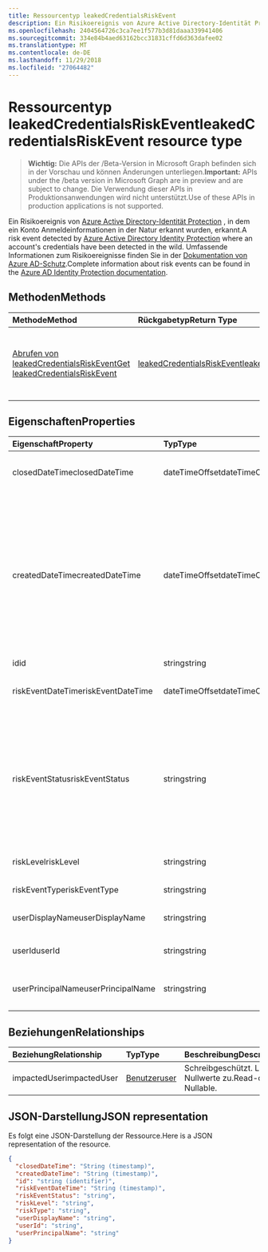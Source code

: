 ```yaml
---
title: Ressourcentyp leakedCredentialsRiskEvent
description: Ein Risikoereignis von Azure Active Directory-Identität Protection, in dem ein Konto Anmeldeinformationen in der Natur erkannt wurden, erkannt. Umfassende Informationen zum Risiko-Ereignissen finden Sie in der Dokumentation zu Azure AD-Schutz.
ms.openlocfilehash: 2404564726c3ca7ee1f577b3d81daaa339941406
ms.sourcegitcommit: 334e84b4aed63162bcc31831cffd6d363dafee02
ms.translationtype: MT
ms.contentlocale: de-DE
ms.lasthandoff: 11/29/2018
ms.locfileid: "27064482"
---
```

# <a name="leakedcredentialsriskevent-resource-type"></a><span data-ttu-id="54be5-104">Ressourcentyp leakedCredentialsRiskEvent</span><span class="sxs-lookup"><span data-stu-id="54be5-104">leakedCredentialsRiskEvent resource type</span></span>

> <span data-ttu-id="54be5-105">**Wichtig:** Die APIs der /Beta-Version in Microsoft Graph befinden sich in der Vorschau und können Änderungen unterliegen.</span><span class="sxs-lookup"><span data-stu-id="54be5-105">**Important:** APIs under the /beta version in Microsoft Graph are in preview and are subject to change.</span></span> <span data-ttu-id="54be5-106">Die Verwendung dieser APIs in Produktionsanwendungen wird nicht unterstützt.</span><span class="sxs-lookup"><span data-stu-id="54be5-106">Use of these APIs in production applications is not supported.</span></span>

<span data-ttu-id="54be5-107">Ein Risikoereignis von [Azure Active Directory-Identität Protection](https://azure.microsoft.com/en-us/documentation/articles/active-directory-identityprotection/) , in dem ein Konto Anmeldeinformationen in der Natur erkannt wurden, erkannt.</span><span class="sxs-lookup"><span data-stu-id="54be5-107">A risk event detected by [Azure Active Directory Identity Protection](https://azure.microsoft.com/en-us/documentation/articles/active-directory-identityprotection/) where an account's credentials have been detected in the wild.</span></span> <span data-ttu-id="54be5-108">Umfassende Informationen zum Risikoereignisse finden Sie in der [Dokumentation von Azure AD-Schutz](https://azure.microsoft.com/en-us/documentation/articles/active-directory-identityprotection-risk-events-types/).</span><span class="sxs-lookup"><span data-stu-id="54be5-108">Complete information about risk events can be found in the [Azure AD Identity Protection documentation](https://azure.microsoft.com/en-us/documentation/articles/active-directory-identityprotection-risk-events-types/).</span></span>


## <a name="methods"></a><span data-ttu-id="54be5-109">Methoden</span><span class="sxs-lookup"><span data-stu-id="54be5-109">Methods</span></span>

| <span data-ttu-id="54be5-110">Methode</span><span class="sxs-lookup"><span data-stu-id="54be5-110">Method</span></span>           | <span data-ttu-id="54be5-111">Rückgabetyp</span><span class="sxs-lookup"><span data-stu-id="54be5-111">Return Type</span></span>    |<span data-ttu-id="54be5-112">Beschreibung</span><span class="sxs-lookup"><span data-stu-id="54be5-112">Description</span></span>|
|:---------------|:--------|:----------|
|[<span data-ttu-id="54be5-113">Abrufen von leakedCredentialsRiskEvent</span><span class="sxs-lookup"><span data-stu-id="54be5-113">Get leakedCredentialsRiskEvent</span></span>](../api/leakedcredentialsriskevent-get.md) | [<span data-ttu-id="54be5-114">leakedCredentialsRiskEvent</span><span class="sxs-lookup"><span data-stu-id="54be5-114">leakedCredentialsRiskEvent</span></span>](leakedcredentialsriskevent.md) |<span data-ttu-id="54be5-115">Lesen Sie Eigenschaften und Beziehungen des LeakedCredentialsRiskEvent-Objekts.</span><span class="sxs-lookup"><span data-stu-id="54be5-115">Read properties and relationships of leakedCredentialsRiskEvent object.</span></span>|

## <a name="properties"></a><span data-ttu-id="54be5-116">Eigenschaften</span><span class="sxs-lookup"><span data-stu-id="54be5-116">Properties</span></span>
| <span data-ttu-id="54be5-117">Eigenschaft</span><span class="sxs-lookup"><span data-stu-id="54be5-117">Property</span></span>     | <span data-ttu-id="54be5-118">Typ</span><span class="sxs-lookup"><span data-stu-id="54be5-118">Type</span></span>   |<span data-ttu-id="54be5-119">Beschreibung</span><span class="sxs-lookup"><span data-stu-id="54be5-119">Description</span></span>|
|:---------------|:--------|:----------|
|<span data-ttu-id="54be5-120">closedDateTime</span><span class="sxs-lookup"><span data-stu-id="54be5-120">closedDateTime</span></span>|<span data-ttu-id="54be5-121">dateTimeOffset</span><span class="sxs-lookup"><span data-stu-id="54be5-121">dateTimeOffset</span></span>| <span data-ttu-id="54be5-122">Datum und Uhrzeit, die das Risikoereignis geschlossen wurde</span><span class="sxs-lookup"><span data-stu-id="54be5-122">The date and time that the risk event was closed</span></span>|
|<span data-ttu-id="54be5-123">createdDateTime</span><span class="sxs-lookup"><span data-stu-id="54be5-123">createdDateTime</span></span>|<span data-ttu-id="54be5-124">dateTimeOffset</span><span class="sxs-lookup"><span data-stu-id="54be5-124">dateTimeOffset</span></span>| <span data-ttu-id="54be5-125">Das Datum und die Uhrzeit, die das Risikoereignis erstellt wurde.</span><span class="sxs-lookup"><span data-stu-id="54be5-125">The date and time that the risk event was created.</span></span> <span data-ttu-id="54be5-126">Dies ist immer größer als oder gleich dem Datetime des Ereignisses Risiko selbst.</span><span class="sxs-lookup"><span data-stu-id="54be5-126">This is always greater than or equal to the datetime of the risk event itself.</span></span> <span data-ttu-id="54be5-127">Dies ist die entsprechende Eigenschaft eines Filters beim Risikoereignisse Abfragen verwendet.</span><span class="sxs-lookup"><span data-stu-id="54be5-127">This is the correct property to use as a filter when querying risk events.</span></span>|
|<span data-ttu-id="54be5-128">id</span><span class="sxs-lookup"><span data-stu-id="54be5-128">id</span></span>|<span data-ttu-id="54be5-129">string</span><span class="sxs-lookup"><span data-stu-id="54be5-129">string</span></span>| <span data-ttu-id="54be5-130">Schreibgeschützt.</span><span class="sxs-lookup"><span data-stu-id="54be5-130">Read-only</span></span>|
|<span data-ttu-id="54be5-131">riskEventDateTime</span><span class="sxs-lookup"><span data-stu-id="54be5-131">riskEventDateTime</span></span>|<span data-ttu-id="54be5-132">dateTimeOffset</span><span class="sxs-lookup"><span data-stu-id="54be5-132">dateTimeOffset</span></span>| <span data-ttu-id="54be5-133">Datum und Uhrzeit, wann das Risikoereignis aufgetreten ist</span><span class="sxs-lookup"><span data-stu-id="54be5-133">The date and time when the risk event occurred</span></span>|
|<span data-ttu-id="54be5-134">riskEventStatus</span><span class="sxs-lookup"><span data-stu-id="54be5-134">riskEventStatus</span></span>|<span data-ttu-id="54be5-135">string</span><span class="sxs-lookup"><span data-stu-id="54be5-135">string</span></span>| <span data-ttu-id="54be5-136">Mögliche Werte sind: `active`, `remediated`, `dismissedAsFixed`, `dismissedAsFalsePositive`, `dismissedAsIgnore`, `loginBlocked`, `closedMfaAuto` und `closedMultipleReasons`.</span><span class="sxs-lookup"><span data-stu-id="54be5-136">Possible values are: `active`, `remediated`, `dismissedAsFixed`, `dismissedAsFalsePositive`, `dismissedAsIgnore`, `loginBlocked`, `closedMfaAuto`, `closedMultipleReasons`.</span></span>|
|<span data-ttu-id="54be5-137">riskLevel</span><span class="sxs-lookup"><span data-stu-id="54be5-137">riskLevel</span></span>|<span data-ttu-id="54be5-138">string</span><span class="sxs-lookup"><span data-stu-id="54be5-138">string</span></span>| <span data-ttu-id="54be5-139">Mögliche Werte sind: `low`, `medium` und `high`.</span><span class="sxs-lookup"><span data-stu-id="54be5-139">Possible values are: `low`, `medium`, `high`.</span></span>|
|<span data-ttu-id="54be5-140">riskEventType</span><span class="sxs-lookup"><span data-stu-id="54be5-140">riskEventType</span></span>|<span data-ttu-id="54be5-141">string</span><span class="sxs-lookup"><span data-stu-id="54be5-141">string</span></span>| <span data-ttu-id="54be5-142">Der Typ des Risikos</span><span class="sxs-lookup"><span data-stu-id="54be5-142">The type of risk</span></span>|
|<span data-ttu-id="54be5-143">userDisplayName</span><span class="sxs-lookup"><span data-stu-id="54be5-143">userDisplayName</span></span>|<span data-ttu-id="54be5-144">string</span><span class="sxs-lookup"><span data-stu-id="54be5-144">string</span></span>| <span data-ttu-id="54be5-145">Der Name des Benutzers gefährdet</span><span class="sxs-lookup"><span data-stu-id="54be5-145">The name of the user at risk</span></span>|
|<span data-ttu-id="54be5-146">userId</span><span class="sxs-lookup"><span data-stu-id="54be5-146">userId</span></span>|<span data-ttu-id="54be5-147">string</span><span class="sxs-lookup"><span data-stu-id="54be5-147">string</span></span>| <span data-ttu-id="54be5-148">Die Id des Benutzers gefährdet</span><span class="sxs-lookup"><span data-stu-id="54be5-148">The id of the user at risk</span></span>|
|<span data-ttu-id="54be5-149">userPrincipalName</span><span class="sxs-lookup"><span data-stu-id="54be5-149">userPrincipalName</span></span>|<span data-ttu-id="54be5-150">string</span><span class="sxs-lookup"><span data-stu-id="54be5-150">string</span></span>| <span data-ttu-id="54be5-151">Der Benutzerprinzipalname des Benutzers gefährdet</span><span class="sxs-lookup"><span data-stu-id="54be5-151">The user principal name of the user at risk</span></span>|

## <a name="relationships"></a><span data-ttu-id="54be5-152">Beziehungen</span><span class="sxs-lookup"><span data-stu-id="54be5-152">Relationships</span></span>
| <span data-ttu-id="54be5-153">Beziehung</span><span class="sxs-lookup"><span data-stu-id="54be5-153">Relationship</span></span> | <span data-ttu-id="54be5-154">Typ</span><span class="sxs-lookup"><span data-stu-id="54be5-154">Type</span></span>   |<span data-ttu-id="54be5-155">Beschreibung</span><span class="sxs-lookup"><span data-stu-id="54be5-155">Description</span></span>|
|:---------------|:--------|:----------|
|<span data-ttu-id="54be5-156">impactedUser</span><span class="sxs-lookup"><span data-stu-id="54be5-156">impactedUser</span></span>|[<span data-ttu-id="54be5-157">Benutzer</span><span class="sxs-lookup"><span data-stu-id="54be5-157">user</span></span>](user.md)| <span data-ttu-id="54be5-p105">Schreibgeschützt. Lässt Nullwerte zu.</span><span class="sxs-lookup"><span data-stu-id="54be5-p105">Read-only. Nullable.</span></span>|

## <a name="json-representation"></a><span data-ttu-id="54be5-160">JSON-Darstellung</span><span class="sxs-lookup"><span data-stu-id="54be5-160">JSON representation</span></span>

<span data-ttu-id="54be5-161">Es folgt eine JSON-Darstellung der Ressource.</span><span class="sxs-lookup"><span data-stu-id="54be5-161">Here is a JSON representation of the resource.</span></span>

<!-- {
  "blockType": "resource",
  "optionalProperties": [

  ],
  "@odata.type": "microsoft.graph.leakedCredentialsRiskEvent"
}-->

```json
{
  "closedDateTime": "String (timestamp)",
  "createdDateTime": "String (timestamp)",
  "id": "string (identifier)",
  "riskEventDateTime": "String (timestamp)",
  "riskEventStatus": "string",
  "riskLevel": "string",
  "riskType": "string",
  "userDisplayName": "string",
  "userId": "string",
  "userPrincipalName": "string"
}

```

<!-- uuid: 8fcb5dbc-d5aa-4681-8e31-b001d5168d79
2015-10-25 14:57:30 UTC -->
<!-- {
  "type": "#page.annotation",
  "description": "leakedCredentialsRiskEvent resource",
  "keywords": "",
  "section": "documentation",
  "tocPath": ""
}-->